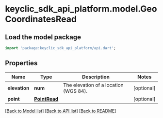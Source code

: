 # keyclic_sdk_api_platform.model.GeoCoordinatesRead

## Load the model package
```dart
import 'package:keyclic_sdk_api_platform/api.dart';
```

## Properties
Name | Type | Description | Notes
------------ | ------------- | ------------- | -------------
**elevation** | **num** | The elevation of a location (WGS 84). | [optional] 
**point** | [**PointRead**](PointRead.md) |  | [optional] 

[[Back to Model list]](../README.md#documentation-for-models) [[Back to API list]](../README.md#documentation-for-api-endpoints) [[Back to README]](../README.md)


